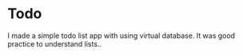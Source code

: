 # Todo
 I made a simple todo list app with using virtual database. It was good practice to understand list<t>s..
